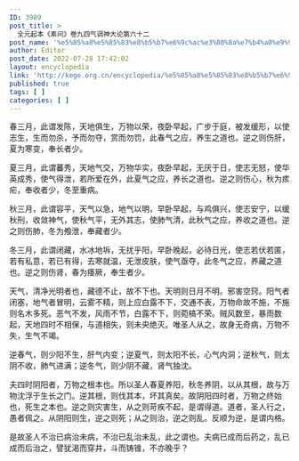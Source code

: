 ```yaml
---
ID: 3989
post_title: >
  全元起本《素问》卷九四气调神大论第六十二
post_name: '%e5%85%a8%e5%85%83%e8%b5%b7%e6%9c%ac%e3%80%8a%e7%b4%a0%e9%97%ae%e3%80%8b%e5%8d%b7%e4%b9%9d%e5%9b%9b%e6%b0%94%e8%b0%83%e7%a5%9e%e5%a4%a7%e8%ae%ba%e7%ac%ac%e5%85%ad%e5%8d%81%e4%ba%8c'
author: Editor
post_date: 2022-07-28 17:42:02
layout: encyclopedia
link: 'http://kege.org.cn/encyclopedia/%e5%85%a8%e5%85%83%e8%b5%b7%e6%9c%ac%e3%80%8a%e7%b4%a0%e9%97%ae%e3%80%8b%e5%8d%b7%e4%b9%9d%e5%9b%9b%e6%b0%94%e8%b0%83%e7%a5%9e%e5%a4%a7%e8%ae%ba%e7%ac%ac%e5%85%ad%e5%8d%81%e4%ba%8c'
published: true
tags: [ ]
categories: [ ]
---
```

春三月，此谓发陈，天地俱生，万物以荣，夜卧早起，广步于庭，被发缓形，以使志生，生而勿杀，予而勿夺，赏而勿罚，此春气之应，养生之道也。逆之则伤肝，夏为寒变，奉长者少。

夏三月，此谓蕃秀，天地气交，万物华实，夜卧早起，无厌于日，使志无怒，使华英成秀，使气得泄，若所爱在外，此夏气之应，养长之道也。逆之则伤心，秋为痎疟，奉收者少，冬至重病。

秋三月，此谓容平，天气以急，地气以明，早卧早起，与鸡俱兴，使志安宁，以缓秋刑，收敛神气，使秋气平，无外其志，使肺气清，此秋气之应，养收之道也。逆之则伤肺，冬为飧泄，奉藏者少。

冬三月，此谓闭藏，水冰地坼，无扰乎阳，早卧晚起，必待日光，使志若伏若匿，若有私意，若已有得，去寒就温，无泄皮肤，使气亟夺，此冬气之应，养藏之道也。逆之则伤肾，春为痿厥，奉生者少。

天气，清净光明者也，藏德不止，故不下也。天明则日月不明。邪害空窍。阳气者闭塞，地气者冒明，云雾不精，则上应白露不下，交通不表，万物命故不施，不施则名木多死。恶气不发，风雨不节，白露不下，则菀槁不荣。贼风数至，暴雨数起，天地四时不相保，与道相失，则未央绝灭。唯圣人从之，故身无奇病，万物不失，生气不竭。

逆春气，则少阳不生，肝气内变；逆夏气，则太阳不长，心气内洞；逆秋气，则太阴不收，肺气进满；逆冬气，则少阴不藏，肾气独沈。

夫四时阴阳者，万物之根本也。所以圣人春夏养阳，秋冬养阴，以从其根，故与万物沈浮于生长之门。逆其根，则伐其本，坏其真矣。故阴阳四时者，万物之终始也，死生之本也。逆之则灾害生，从之则苛疾不起，是谓得道。道者，圣人行之，愚者佩之。从阴阳则生，逆之则死；从之则治，逆之则乱。反顺为逆，是谓内格。

是故圣人不治已病治未病，不治已乱治未乱，此之谓也。夫病已成而后药之，乱已成而后治之，譬犹渴而穿井，斗而铸锥，不亦晚乎？